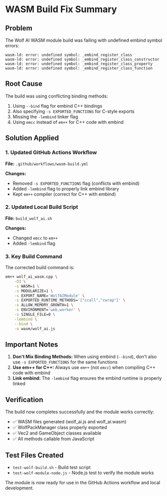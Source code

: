 # WASM Build Fix Summary

## Problem
The Wolf AI WASM module build was failing with undefined embind symbol errors:
```
wasm-ld: error: undefined symbol: _embind_register_class
wasm-ld: error: undefined symbol: _embind_register_class_constructor
wasm-ld: error: undefined symbol: _embind_register_class_property
wasm-ld: error: undefined symbol: _embind_register_class_function
```

## Root Cause
The build was using conflicting binding methods:
1. Using `--bind` flag for embind C++ bindings
2. Also specifying `-s EXPORTED_FUNCTIONS` for C-style exports
3. Missing the `-lembind` linker flag
4. Using `emcc` instead of `em++` for C++ code with embind

## Solution Applied

### 1. Updated GitHub Actions Workflow
**File:** `.github/workflows/wasm-build.yml`

**Changes:**
- Removed `-s EXPORTED_FUNCTIONS` flag (conflicts with embind)
- Added `-lembind` flag to properly link embind library
- Kept `em++` compiler (correct for C++ with embind)

### 2. Updated Local Build Script
**File:** `build_wolf_ai.sh`

**Changes:**
- Changed `emcc` to `em++` 
- Added `-lembind` flag

### 3. Key Build Command
The corrected build command is:
```bash
em++ wolf_ai_wasm.cpp \
    -O3 \
    -s WASM=1 \
    -s MODULARIZE=1 \
    -s EXPORT_NAME='WolfAIModule' \
    -s EXPORTED_RUNTIME_METHODS='["ccall","cwrap"]' \
    -s ALLOW_MEMORY_GROWTH=1 \
    -s ENVIRONMENT='web,worker' \
    -s SINGLE_FILE=0 \
    -lembind \
    --bind \
    -o wasm/wolf_ai.js
```

## Important Notes

1. **Don't Mix Binding Methods:** When using embind (`--bind`), don't also use `-s EXPORTED_FUNCTIONS` for the same functions
2. **Use em++ for C++:** Always use `em++` (not `emcc`) when compiling C++ code with embind
3. **Link embind:** The `-lembind` flag ensures the embind runtime is properly linked

## Verification
The build now completes successfully and the module works correctly:
- ✅ WASM files generated (wolf_ai.js and wolf_ai.wasm)
- ✅ WolfPackManager class properly exported
- ✅ Vec2 and GameObject classes available
- ✅ All methods callable from JavaScript

## Test Files Created
- `test-wolf-build.sh` - Build test script
- `test-wolf-module-node.js` - Node.js test to verify the module works

The module is now ready for use in the GitHub Actions workflow and local development.